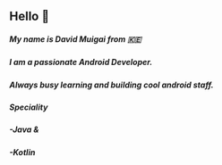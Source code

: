 ## Hello 👋
##### My name is **David** Muigai from 🇰🇪
##### I am a passionate Android Developer.
##### Always busy learning and building cool android staff.
##### **Speciality**
#####   -Java &
#####   -Kotlin
